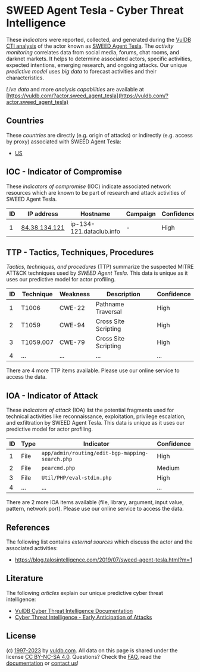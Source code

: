 # SWEED Agent Tesla - Cyber Threat Intelligence

These _indicators_ were reported, collected, and generated during the [VulDB CTI analysis](https://vuldb.com/?kb.cti) of the actor known as [SWEED Agent Tesla](https://vuldb.com/?actor.sweed_agent_tesla). The _activity monitoring_ correlates data from social media, forums, chat rooms, and darknet markets. It helps to determine associated actors, specific activities, expected intentions, emerging research, and ongoing attacks. Our unique _predictive model_ uses _big data_ to forecast activities and their characteristics.

_Live data_ and more _analysis capabilities_ are available at [https://vuldb.com/?actor.sweed_agent_tesla](https://vuldb.com/?actor.sweed_agent_tesla)

## Countries

These _countries_ are directly (e.g. origin of attacks) or indirectly (e.g. access by proxy) associated with SWEED Agent Tesla:

* [US](https://vuldb.com/?country.us)

## IOC - Indicator of Compromise

These _indicators of compromise_ (IOC) indicate associated network resources which are known to be part of research and attack activities of SWEED Agent Tesla.

ID | IP address | Hostname | Campaign | Confidence
-- | ---------- | -------- | -------- | ----------
1 | [84.38.134.121](https://vuldb.com/?ip.84.38.134.121) | ip-134-121.dataclub.info | - | High

## TTP - Tactics, Techniques, Procedures

_Tactics, techniques, and procedures_ (TTP) summarize the suspected MITRE ATT&CK techniques used by _SWEED Agent Tesla_. This data is unique as it uses our predictive model for actor profiling.

ID | Technique | Weakness | Description | Confidence
-- | --------- | -------- | ----------- | ----------
1 | T1006 | CWE-22 | Pathname Traversal | High
2 | T1059 | CWE-94 | Cross Site Scripting | High
3 | T1059.007 | CWE-79 | Cross Site Scripting | High
4 | ... | ... | ... | ...

There are 4 more TTP items available. Please use our online service to access the data.

## IOA - Indicator of Attack

These _indicators of attack_ (IOA) list the potential fragments used for technical activities like reconnaissance, exploitation, privilege escalation, and exfiltration by SWEED Agent Tesla. This data is unique as it uses our predictive model for actor profiling.

ID | Type | Indicator | Confidence
-- | ---- | --------- | ----------
1 | File | `app/admin/routing/edit-bgp-mapping-search.php` | High
2 | File | `pearcmd.php` | Medium
3 | File | `Util/PHP/eval-stdin.php` | High
4 | ... | ... | ...

There are 2 more IOA items available (file, library, argument, input value, pattern, network port). Please use our online service to access the data.

## References

The following list contains _external sources_ which discuss the actor and the associated activities:

* https://blog.talosintelligence.com/2019/07/sweed-agent-tesla.html?m=1

## Literature

The following _articles_ explain our unique predictive cyber threat intelligence:

* [VulDB Cyber Threat Intelligence Documentation](https://vuldb.com/?kb.cti)
* [Cyber Threat Intelligence - Early Anticipation of Attacks](https://www.scip.ch/en/?labs.20201022)

## License

(c) [1997-2023](https://vuldb.com/?kb.changelog) by [vuldb.com](https://vuldb.com/?kb.about). All data on this page is shared under the license [CC BY-NC-SA 4.0](https://creativecommons.org/licenses/by-nc-sa/4.0/). Questions? Check the [FAQ](https://vuldb.com/?kb.faq), read the [documentation](https://vuldb.com/?kb) or [contact us](https://vuldb.com/?contact)!
